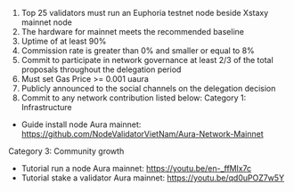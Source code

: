 1. Top 25 validators must run an Euphoria testnet node beside Xstaxy mainnet node
2. The hardware for mainnet meets the recommended baseline    
3. Uptime of at least 90%
4. Commission rate is greater than 0% and smaller or equal to 8%
5. Commit to participate in network governance at least 2/3 of the total proposals throughout the delegation period
6. Must set Gas Price >= 0.001 uaura
7. Publicly announced to the social channels on the delegation decision
8. Commit to any network contribution listed below:
Category 1: Infrastructure
- Guide install node Aura mainnet: https://github.com/NodeValidatorVietNam/Aura-Network-Mainnet

Category 3: Community growth
- Tutorial run a node Aura mainnet: https://youtu.be/en-_ffMlx7c
- Tutorial stake a validator Aura mainnet: https://youtu.be/qd0uPOZ7w5Y
